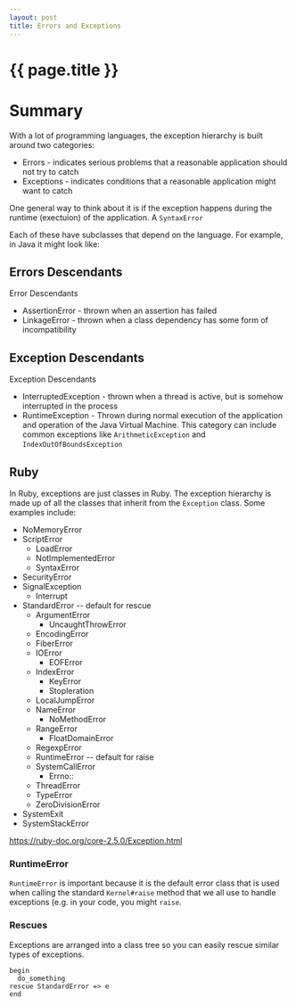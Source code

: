 ```yaml
---
layout: post
title: Errors and Exceptions
---
```



# {{ page.title }}

# Summary

With a lot of programming languages, the exception hierarchy is built around two categories:

* Errors - indicates serious problems that a reasonable application should not try to catch
* Exceptions - indicates conditions that a reasonable application might want to catch

One general way to think about it is if the exception happens during the runtime (exectuion) of the application.
A `SyntaxError`

Each of these have subclasses that depend on the language. For example, in Java it might look like:

## Errors Descendants

Error Descendants

* AssertionError - thrown when an assertion has failed
* LinkageError - thrown when a class dependency has some form of incompatibility

## Exception Descendants

Exception Descendants

* InterruptedException - thrown when a thread is active, but is somehow interrupted in the process
* RuntimeException - Thrown during normal execution of the application and operation of the Java Virtual Machine.
                     This category can include common exceptions like `ArithmeticException` and `IndexOutOfBoundsException`


## Ruby

In Ruby, exceptions are just classes in Ruby. The exception hierarchy is made up of all the classes that
inherit from the `Exception` class. Some examples include:

* NoMemoryError
* ScriptError
  * LoadError
  * NotImplementedError
  * SyntaxError
* SecurityError
* SignalException
  * Interrupt
* StandardError -- default for rescue
  * ArgumentError
    * UncaughtThrowError
  * EncodingError
  * FiberError
  * IOError
    * EOFError
  * IndexError
    * KeyError
    * StopIeration
  * LocalJumpError
  * NameError
    * NoMethodError
  * RangeError
    * FloatDomainError
  * RegexpError
  * RuntimeError -- default for raise
  * SystemCallError
    * Errno::
  * ThreadError
  * TypeError
  * ZeroDivisionError
* SystemExit
* SystemStackError

https://ruby-doc.org/core-2.5.0/Exception.html

### RuntimeError

`RuntimeError` is important because it is the default error class that is used when calling the
standard `Kernel#raise` method that we all use to handle exceptions (e.g. in your code, you might `raise`.

### Rescues

Exceptions are arranged into a class tree so you can easily rescue similar types of exceptions.


    begin
      do_something
    rescue StandardError => e
    end
